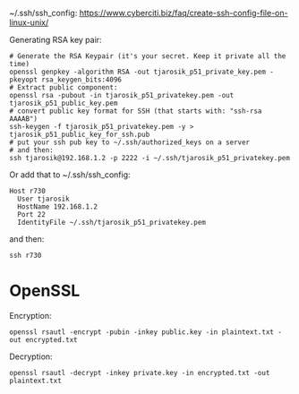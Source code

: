 ~/.ssh/ssh_config:
https://www.cyberciti.biz/faq/create-ssh-config-file-on-linux-unix/

Generating RSA key pair:

```
# Generate the RSA Keypair (it's your secret. Keep it private all the time)
openssl genpkey -algorithm RSA -out tjarosik_p51_private_key.pem -pkeyopt rsa_keygen_bits:4096
# Extract public component:
openssl rsa -pubout -in tjarosik_p51_privatekey.pem -out tjarosik_p51_public_key.pem
# convert public key format for SSH (that starts with: "ssh-rsa AAAAB")
ssh-keygen -f tjarosik_p51_privatekey.pem -y > tjarosik_p51_public_key_for_ssh.pub
# put your ssh pub key to ~/.ssh/authorized_keys on a server
# and then:
ssh tjarosik@192.168.1.2 -p 2222 -i ~/.ssh/tjarosik_p51_privatekey.pem
```
Or add that to ~/.ssh/ssh_config:
```
Host r730
  User tjarosik
  HostName 192.168.1.2
  Port 22
  IdentityFile ~/.ssh/tjarosik_p51_privatekey.pem
```
and then:
```
ssh r730
```

OpenSSL
====
Encryption:
```
openssl rsautl -encrypt -pubin -inkey public.key -in plaintext.txt -out encrypted.txt
```
Decryption:
```
openssl rsautl -decrypt -inkey private.key -in encrypted.txt -out plaintext.txt
```
